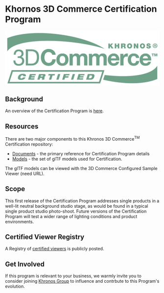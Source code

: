 # Khornos 3D Commerce Certification Program

![3D Commerce Certified Mark](./documents/images/3DCommerce-Certified.png)

## Background

An overview of the Certification Program is [here](https://www.khronos.org/3dcommerce/certification/).

## Resources

There are two major components to this Khronos 3D Commerce<sup>TM</sup> Certification repository: 

* [Documents](./documents) - the primary reference for Certification Program details
* [Models](./models) - the set of glTF models used for Certification.

The glTF models can be viewed with the 3D Commerce Configured Sample Viewer (need URL).

## Scope

This first release of the Certification Program addresses single products in a well-lit neutral background studio stage, as would be found in a typical single product studio photo-shoot. Future versions of the Certification Program will test a wider range of lighting conditions and product environments. 

## Certified Viewer Registry

A Registry of [certified viewers](https://www.khronos.org/3dcommerce/certification/conformant-products/) is publicly posted.

## Get Involved

If this program is relevant to your business, we warmly invite you to consider joining [Khronos Group](https://khronos.org) to influence and contrbute to this Program's evolution.
